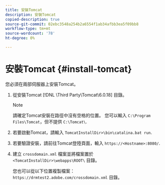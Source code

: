 ```yaml
---
title: 安裝Tomcat
description: 安裝Tomcat
copied-description: true
source-git-commit: 02ebc3548a254b2a6554f1ab34afbb3ea5f09bb8
workflow-type: tm+mt
source-wordcount: '78'
ht-degree: 0%

---
```


# 安裝Tomcat {#install-tomcat}

您必須在兩部伺服器上安裝Tomcat。
1. 從安裝Tomcat [!DNL \Third Party\Tomcat\6.0.18\] 目錄。

   >[!NOTE]
   >
   >請確定Tomcat安裝在路徑中沒有空格的位置。 您可以輸入 `C:\Program Files\Tomcat`，但不提供 `C:\Tomcat\`.

1. 若要啟動Tomcat，請輸入 `TomcatInstallDir>\bin\catalina.bat run`.
1. 若要驗證安裝，請前往Tomcat登陸頁面，輸入 `https://<Hostname>:8080/`.
1. 建立 `crossdomain.xml` 檔案並將檔案置於 `<TomcatInstallDir>\webapps\ROOT\` 目錄。

   您也可以從以下位置複製檔案： `https://drmtest2.adobe.com/crossdomain.xml` 目錄。
